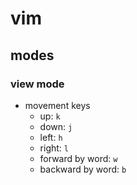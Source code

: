 # vim

## modes

### view mode

* movement keys
	* up: `k`
	* down: `j`
	* left: `h`
	* right: `l`
	* forward by word: `w`
	* backward by word: `b`
